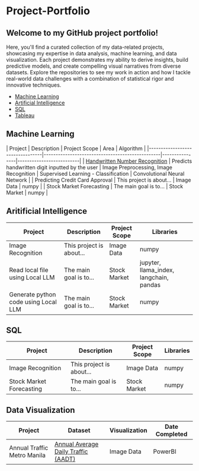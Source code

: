 # Project-Portfolio
## Welcome to my GitHub project portfolio! 
Here, you'll find a curated collection of my data-related projects, showcasing my expertise in data analysis, machine learning, and data visualization. Each project demonstrates my ability to derive insights, build predictive models, and create compelling visual narratives from diverse datasets. Explore the repositories to see my work in action and how I tackle real-world data challenges with a combination of statistical rigor and innovative techniques.

* [Machine Learning](#Machine-Learning)
* [Artificial Intelligence](#Artificial-Intelligence)
* [SQL](#SQL)
* [Tableau](#Tableau)

## Machine Learning
| Project                         | Description                                     | Project Scope  |   Area              | Algorithm             |
|---------------------------------|-------------------------------------------------|----------------|--------------------------|
| [Handwritten Number Recognition](https://github.com/jcpunzalan123/handwritten-recognition) | Predicts handwritten digit inputted by the user | Image Preprocessing, Image Recognition | Supervised Learning - Classification | Convolutional Neural Network  |
| Predicting Credit Card Approval | This project is about...                        | Image Data     |   numpy                  |
| Stock Market Forecasting        | The main goal is to...                          | Stock Market   |   numpy                  |



## Aritificial Intelligence
| Project                               | Description                           | Project Scope  |   Libraries |
|---------------------------------------|---------------------------------------|----------------|-------------|
| Image Recognition                     | This project is about...              | Image Data     |   numpy     |
| Read local file using Local LLM       | The main goal is to...                | Stock Market   |   jupyter, llama_index, langchain, pandas     |
| Generate python code using Local LLM  | The main goal is to...                | Stock Market   |   numpy     |


## SQL
| Project                   | Description                           | Project Scope  |   Libraries |
|---------------------------|---------------------------------------|----------------|-------------|
| Image Recognition         | This project is about...              | Image Data     |   numpy     |
| Stock Market Forecasting  | The main goal is to...                | Stock Market   |   numpy     |


## Data Visualization
| Project                   | Dataset                           | Visualization  |   Date Completed |
|---------------------------|---------------------------------------|----------------|-------------|
|Annual Traffic Metro Manila| [Annual Average Daily Traffic (AADT)](https://data.gov.ph/index/public/dataset/Annual%20Average%20Daily%20Traffic%20%28AADT%29/ua1r4ams-fav9-yyqw-kdww-kjbqxpiev6la) | Image Data     |   PowerBI     |
